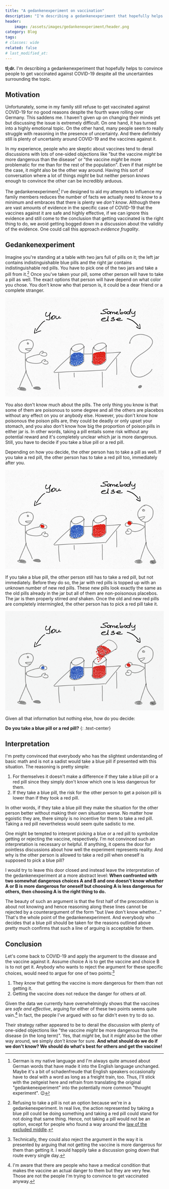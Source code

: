 ```yaml
---
title: "A gedankenexperiment on vaccination"
description: "I'm describing a gedankenexperiment that hopefully helps to convince people to get vaccinated against COVID-19 despite all the uncertainties surrounding the topic."
header:
    image: /assets/images/gedankenexperiment/header.png
category: Blog
tags:
# classes: wide
related: false
# last_modified_at:
---
```


**tl;dr.** I'm describing a gedankenexperiment that hopefully helps to convince people to get vaccinated against COVID-19 despite all the uncertainties surrounding the topic.


## Motivation

Unfortunately, some in my family still refuse to get vaccinated against COVID-19 for no good reasons despite the fourth wave rolling over Germany. This saddens me. I haven't given up on changing their minds yet but discussing the issue is extremely difficult. On one hand, it has turned into a highly emotional topic. On the other hand, many people seem to really struggle with reasoning in the presence of uncertainty. And there definitely still is plenty of uncertainty around COVID-19 and the vaccines against it.

In my experience, people who are skeptic about vaccines tend to derail discussions with lots of one-sided objections like "but the vaccine _might_ be more dangerous than the disease" or "the vaccine _might_ be more problematic for me than for the rest of the population". Even if that _might_ be the case, it _might_ also be the other way around. Having this sort of conversation where a lot of things _might_ be but neither person _knows_ enough to convince the other can be incredibly arduous.

The gedankenexperiment[^gedankenexperiment] I've designed to aid my attempts to influence my family members reduces the number of facts we actually need to _know_ to a minimum and embraces that there is plenty we _don't know_. Although there are vast amounts of evidence in the specific case of COVID-19 that the vaccines against it are safe and highly effective, if we can ignore this evidence and still come to the conclusion that getting vaccinated is the right thing to do, we avoid getting bogged down in a discussion about the validity of the evidence. One could call this approach _evidence frugality_.


## Gedankenexperiment

Imagine you're standing at a table with two jars full of pills on it; the left jar contains indistinguishable blue pills and the right jar contains indistinguishable red pills. You have to pick one of the two jars and take a pill from it.[^no_pill] Once you've taken your pill, some other person will have to take a pill as well. The exact options that person will have depend on what color you chose. You don't know who that person is, it could be a dear friend or a complete stranger.

![Scenery](/assets/images/gedankenexperiment/start.png)

You also don't know much about the pills. The only thing you know is that some of them are poisonous to some degree and all the others are placebos without any effect on you or anybody else. However, you don't know how poisonous the poison pills are, they could be deadly or only upset your stomach, and you also don't know how big the proportion of poison pills in either jar is. In other words, taking a pill entails some risk without any potential reward and it's completely unclear which jar is more dangerous. Still, you have to decide if you take a blue pill or a red pill.

Depending on how you decide, the other person has to take a pill as well. If you take a red pill, the other person has to take a red pill too, immediately after you.

![Taking a red pill](/assets/images/gedankenexperiment/red.png)

If you take a blue pill, the other person still has to take a red pill, but not immediately. Before they do so, the jar with red pills is topped up with an unknown number of new red pills. These new pills look exactly the same as the old pills already in the jar but all of them are non-poisonous placebos. The jar is then properly stirred _and_ shaken. Once the old and new red pills are completely intermingled, the other person has to pick a red pill take it.

![Taking a red pill](/assets/images/gedankenexperiment/blue.png)

Given all that information but nothing else, how do you decide:

**Do you take a blue pill or a red pill?**
{: .text-center}


## Interpretation

I'm pretty convinced that everybody who has the slightest understanding of basic math and is not a sadist would take a blue pill if presented with this situation. The reasoning is pretty simple:

1. For themselves it doesn't make a difference if they take a blue pill or a red pill since they simply don't know which one is less dangerous for them.
1. If they take a blue pill, the risk for the other person to get a poison pill is lower than if they took a red pill.

In other words, if they take a blue pill they make the situation for the other person better without making their own situation worse. No matter how egoistic they are, there simply is no incentive for them to take a red pill. Taking a red pill nevertheless would seem quite sadistic to me.

One might be tempted to interpret picking a blue or a red pill to symbolize getting or rejecting the vaccine, respectively. I'm not convinced such an interpretation is necessary or helpful. If anything, it opens the door for pointless discussions about how well the experiment represents reality. And why is the other person is allowed to take a red pill when oneself is supposed to pick a blue pill?

I would try to leave this door closed and instead leave the interpretation of the gedankenexperiment at a more abstract level: **When confronted with two somewhat dangerous choices A and B and one doesn't know whether A or B is more dangerous for oneself but choosing A is less dangerous for others, then choosing A is the right thing to do.**

The beauty of such an argument is that the first half of the precondition is about not knowing and hence reasoning along these lines cannot be rejected by a counterargument of the form "but I/we don't know whether..." That's the whole point of the gedankenexperiment. And everybody who decides that a blue pill should be taken for the reasons outlined above pretty much confirms that such a line of arguing is acceptable for them.


## Conclusion

Let's come back to COVID-19 and apply the argument to the disease and the vaccine against it. Assume choice A is to get the vaccine and choice B is to not get it. Anybody who wants to reject the argument for these specific choices, would need to argue for one of two points:[^three]

1. They _know_ that getting the vaccine is more dangerous for them than not getting it.
1. Getting the vaccine does not reduce the danger for others _at all_.

Given the data we currently have overwhelmingly shows that the vaccines are _safe and effective_, arguing for either of these two points seems quite vain.[^vaccine_dangerous] In fact, the people I've argued with so far didn't even try to do so.

Their strategy rather appeared to be to derail the discussion with plenty of one-sided objections like "the vaccine _might_ be more dangerous than the disease (in the long term)". Yes, that _might_ be, but it _might_ also be the other way around, we simply _don't know_ for sure. **And what should do we do if we don't know? We should do what's best for others and get the vaccine!**


[^gedankenexperiment]: German is my native language and I'm always quite amused about German words that have made it into the English language unchanged. Maybe it's a bit of schadenfreude that English speakers occasionally have to deal with a word as long as a freight train, too. Thus, I'll stick with the zeitgeist here and refrain from translating the original "gedankenexperiment" into the potentially more common "thought experiment". :wink:
[^no_pill]: Refusing to take a pill is not an option because we're in a gedankenexperiment. In real live, the action represented by taking a blue pill could be doing something and taking a red pill could stand for not doing that same thing. Hence, not taking a pill would not be an option, except for people who found a way around the [law of the excluded middle](https://en.wikipedia.org/wiki/Law_of_excluded_middle).
[^three]: Technically, they could also reject the argument in the way it is presented by arguing that not getting the vaccine is more dangerous for them than getting it. I would happily take a discussion going down that route every single day.
[^vaccine_dangerous]: I'm aware that there are people who have a medical condition that makes the vaccine an actual danger to them but they are very few. Those are not the people I'm trying to convince to get vaccinated anyway.


<!-- cSpell:ignore gedankenexperiment -->
